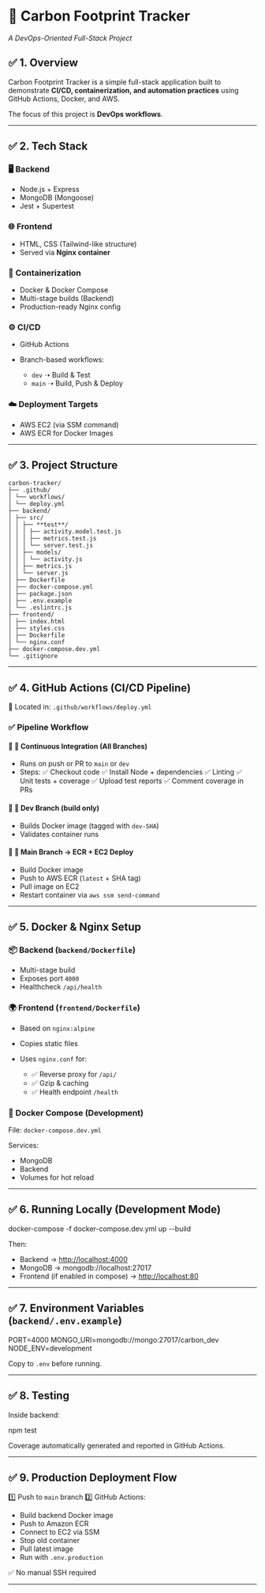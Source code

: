# 🌱 Carbon Footprint Tracker

_A DevOps-Oriented Full-Stack Project_

## ✅ 1. Overview

Carbon Footprint Tracker is a simple full-stack application built to demonstrate **CI/CD, containerization, and automation practices** using GitHub Actions, Docker, and AWS.

The focus of this project is **DevOps workflows**.

---

## ✅ 2. Tech Stack

### 🖥️ Backend

- Node.js + Express
- MongoDB (Mongoose)
- Jest + Supertest

### 🌐 Frontend

- HTML, CSS (Tailwind-like structure)
- Served via **Nginx container**

### 🐳 Containerization

- Docker & Docker Compose
- Multi-stage builds (Backend)
- Production-ready Nginx config

### ⚙️ CI/CD

- GitHub Actions
- Branch-based workflows:

  - `dev` ➝ Build & Test
  - `main` ➝ Build, Push & Deploy

### ☁️ Deployment Targets

- AWS EC2 (via SSM command)
- AWS ECR for Docker Images

---

## ✅ 3. Project Structure
```
carbon-tracker/
├── .github/
│ └── workflows/
│ └── deploy.yml
├── backend/
│ ├── src/
│ │ ├── **test**/
│ │ │ ├── activity.model.test.js
│ │ │ ├── metrics.test.js
│ │ │ └── server.test.js
│ │ ├── models/
│ │ │ └── activity.js
│ │ ├── metrics.js
│ │ └── server.js
│ ├── Dockerfile
│ ├── docker-compose.yml
│ ├── package.json
│ ├── .env.example
│ └── .eslintrc.js
├── frontend/
│ ├── index.html
│ ├── styles.css
│ ├── Dockerfile
│ └── nginx.conf
├── docker-compose.dev.yml
└── .gitignore
```
---

## ✅ 4. GitHub Actions (CI/CD Pipeline)

📌 Located in: `.github/workflows/deploy.yml`

### ✅ Pipeline Workflow

#### 🔹 🔄 Continuous Integration (All Branches)

- Runs on push or PR to `main` or `dev`
- Steps:
  ✅ Checkout code
  ✅ Install Node + dependencies
  ✅ Linting
  ✅ Unit tests + coverage
  ✅ Upload test reports
  ✅ Comment coverage in PRs

#### 🔹 🧪 Dev Branch (build only)

- Builds Docker image (tagged with `dev-SHA`)
- Validates container runs

#### 🔹 🚀 Main Branch → ECR + EC2 Deploy

- Build Docker image
- Push to AWS ECR (`latest` + SHA tag)
- Pull image on EC2
- Restart container via `aws ssm send-command`

---

## ✅ 5. Docker & Nginx Setup

### 📦 Backend (`backend/Dockerfile`)

- Multi-stage build
- Exposes port `4000`
- Healthcheck `/api/health`

### 🌍 Frontend (`frontend/Dockerfile`)

- Based on `nginx:alpine`
- Copies static files
- Uses `nginx.conf` for:

  - ✅ Reverse proxy for `/api/`
  - ✅ Gzip & caching
  - ✅ Health endpoint `/health`

### 🧩 Docker Compose (Development)

File: `docker-compose.dev.yml`

Services:

- MongoDB
- Backend
- Volumes for hot reload

---

## ✅ 6. Running Locally (Development Mode)

docker-compose -f docker-compose.dev.yml up --build

Then:

- Backend → [http://localhost:4000](http://localhost:4000)
- MongoDB → mongodb://localhost:27017
- Frontend (if enabled in compose) → [http://localhost:80](http://localhost:80)

---

## ✅ 7. Environment Variables (`backend/.env.example`)

PORT=4000
MONGO_URI=mongodb://mongo:27017/carbon_dev
NODE_ENV=development

Copy to `.env` before running.

---

## ✅ 8. Testing

Inside backend:

npm test

Coverage automatically generated and reported in GitHub Actions.

---

## ✅ 9. Production Deployment Flow

1️⃣ Push to `main` branch
2️⃣ GitHub Actions:

- Build backend Docker image
- Push to Amazon ECR
- Connect to EC2 via SSM
- Stop old container
- Pull latest image
- Run with `.env.production`

✅ No manual SSH required

---
